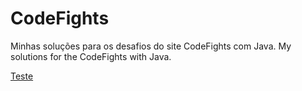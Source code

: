 # CodeFights
Minhas soluções para os desafios do site CodeFights com Java.
My solutions for the CodeFights with Java.

[Teste](Intro/Dark_Wilderness)
